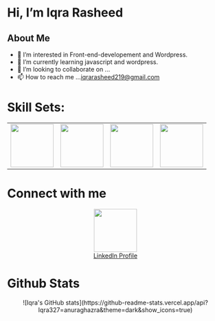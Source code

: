  # Hi, I’m Iqra Rasheed
## About Me
- 👀 I’m interested in Front-end-developement and Wordpress.
- 🌱 I’m currently learning javascript and wordpress.
- 💞️ I’m looking to collaborate on ...
- 📫 How to reach me ...<a href="iqrarasheed219@gmail.com">iqrarasheed219@gmail.com</a>

# Skill Sets:

<table>
  <tr>
    <td>
      <img src="https://encrypted-tbn0.gstatic.com/images?q=tbn:ANd9GcRsubI1xnS2EsbFC7IKOtHXy3o2yp5zNGHX8-mLk-0nVw&s" width="100px" height="100px" />
    </td>
    <td>
      <img src ="https://encrypted-tbn0.gstatic.com/images?q=tbn:ANd9GcSw0LdS4L15imsYMAFYhs2UVQuSSzhJC_VMysXfTaVDmQ&s" width ="100px" height="100px" />
    </td>
   <td>
    <img src="https://upload.wikimedia.org/wikipedia/commons/6/6a/JavaScript-logo.png" width ="100px" height="100px" />
   </td>
   <td>
    <img src="[https://upload.wikimedia.org/wikipedia/commons/6/6a/JavaScript-logo.png](https://www.vectorlogo.zone/logos/canva/canva-ar21.svg)" width ="100px" height="100px" />
   </td>
  </tr>
</table>

# Connect with me

<div align="center">
  <a href="https://www.linkedin.com/in/iqra-rasheed-84723a255/" target="blank"><img src="https://encrypted-tbn0.gstatic.com/images?q=tbn:ANd9GcS2Wb7G67EcR44qT3KQLlLzI1Fna_L2lPXfTI1sx8_z2w&s" width="100px" height="100px" align="center"/><br>LinkedIn Profile</a>
</div>

# Github Stats
<div align="center">
  ![Iqra's GitHub stats](https://github-readme-stats.vercel.app/api?Iqra327=anuraghazra&theme=dark&show_icons=true)
</div>

<!---
- 😄 Pronouns: ...
- ⚡ Fun fact: ...


Iqra327/Iqra327 is a ✨ special ✨ repository because its `README.md` (this file) appears on your GitHub profile.
You can click the Preview link to take a look at your changes.
--->
